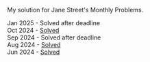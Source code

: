 My solution for Jane Street's Monthly Problems.

Jan 2025 - Solved after deadline <br/>
Oct 2024 - [Solved](https://www.janestreet.com/puzzles/knight-moves-6-solution/) <br/>
Sep 2024 - Solved after deadline <br/>
Aug 2024 - [Solved](https://www.janestreet.com/puzzles/tree-edge-triage-solution/) <br/>
Jun 2024 - [Solved](https://www.janestreet.com/puzzles/altered-states-2-solution/) <br/>